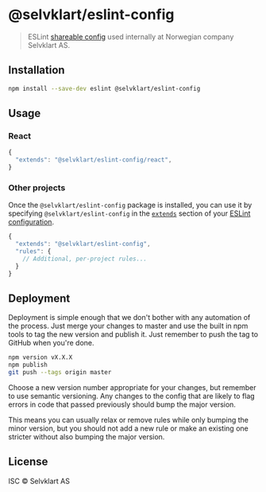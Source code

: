 # @selvklart/eslint-config

> ESLint [shareable config](http://eslint.org/docs/developer-guide/shareable-configs.html) used internally at Norwegian company Selvklart AS.

## Installation

```sh
npm install --save-dev eslint @selvklart/eslint-config
```

## Usage

### React

```js
{
  "extends": "@selvklart/eslint-config/react",
}
```

### Other projects

Once the `@selvklart/eslint-config` package is installed, you can use it by specifying `@selvklart/eslint-config` in the [`extends`](http://eslint.org/docs/user-guide/configuring#extending-configuration-files) section of your [ESLint configuration](http://eslint.org/docs/user-guide/configuring).

```js
{
  "extends": "@selvklart/eslint-config",
  "rules": {
    // Additional, per-project rules...
  }
}
```

## Deployment

Deployment is simple enough that we don't bother with any automation of the process. Just merge your changes to master and use the built in npm tools to tag the new version and publish it. Just remember to push the tag to GitHub when you're done.

```sh
npm version vX.X.X
npm publish
git push --tags origin master
```

Choose a new version number appropriate for your changes, but remember to use semantic versioning. Any changes to the config that are likely to flag errors in code that passed previously should bump the major version.

This means you can usually relax or remove rules while only bumping the minor version, but you should not add a new rule or make an existing one stricter without also bumping the major version.

## License

ISC © Selvklart AS
